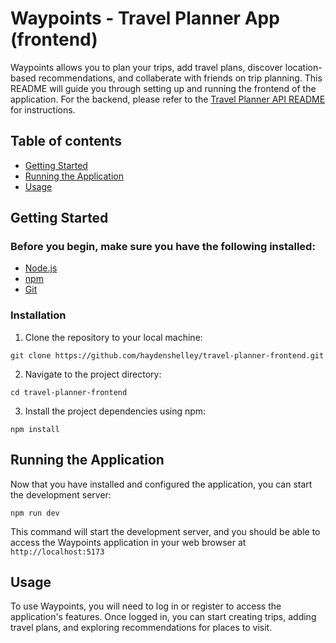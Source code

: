# Waypoints - Travel Planner App (frontend)

Waypoints allows you to plan your trips, add travel plans, discover location-based recommendations, and collaberate with friends on trip planning. This README will guide you through setting up and running the frontend of the application. For the backend, please refer to the [Travel Planner API README](https://github.com/haydenshelley/travel-planner-api) for instructions.

## Table of contents

- [Getting Started](#getting-started)
- [Running the Application](#running-the-application)
- [Usage](#usage)

## Getting Started

### Before you begin, make sure you have the following installed:

- [Node.js](https://nodejs.org/)
- [npm](https://www.npmjs.com/)
- [Git](https://git-scm.com/)

### Installation

1. Clone the repository to your local machine:

```
git clone https://github.com/haydenshelley/travel-planner-frontend.git
```

2. Navigate to the project directory:

```
cd travel-planner-frontend
```

3. Install the project dependencies using npm:

```
npm install
```

## Running the Application

Now that you have installed and configured the application, you can start the development server:

```
npm run dev
```

This command will start the development server, and you should be able to access the Waypoints application in your web browser at `http://localhost:5173`

## Usage

To use Waypoints, you will need to log in or register to access the application's features. Once logged in, you can start creating trips, adding travel plans, and exploring recommendations for places to visit.
